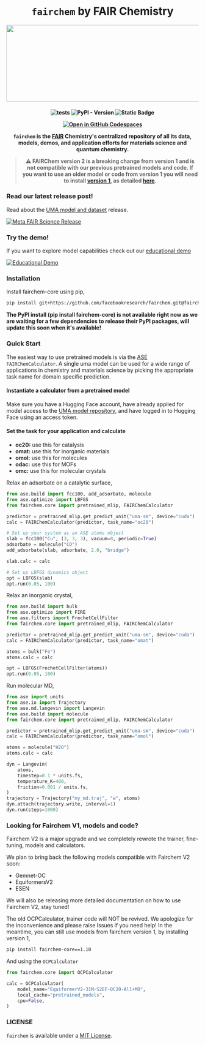 <h1 align="center"> <code>fairchem</code> by FAIR Chemistry </h1>

<p align="center">
  <img width="559" height="200" src="https://github.com/FAIR-Chem/fairchem/assets/45150244/5872c21c-8f39-41af-b703-af9817f0affe"?
</p>


<h4 align="center">

![tests](https://github.com/FAIR-Chem/fairchem/actions/workflows/test.yml/badge.svg?branch=main)
![PyPI - Version](https://img.shields.io/pypi/v/fairchem-core)
![Static Badge](https://img.shields.io/badge/python-3.10%2B-blue)

[![Open in GitHub Codespaces](https://github.com/codespaces/badge.svg)](https://github.com/codespaces/new/FAIR-Chem/fairchem?quickstart=1)

`fairchem` is the [FAIR](https://ai.meta.com/research/) Chemistry's centralized repository of all its data, models,
demos, and application efforts for materials science and quantum chemistry.

> :warning: **FAIRChem version 2 is a breaking change from version 1 and is not compatible with our previous pretrained models and code.**
> If you want to use an older model or code from version 1 you will need to install [version 1](https://pypi.org/project/fairchem-core/1.10.0/),
> as detailed [here](#looking-for-fairchem-v1-models-and-code).

### Read our latest release post!
Read about the [UMA model and dataset](https://ai.meta.com/blog/meta-fair-science-new-open-source-releases/) release.

[![Meta FAIR Science Release](https://github.com/user-attachments/assets/acddd09b-ed6f-4d05-9a4b-9ba5e2301150)](https://ai.meta.com/blog/meta-fair-science-new-open-source-releases/?ref=shareable)

### Try the demo!
If you want to explore model capabilities check out our
[educational demo](https://facebook-fairchem-uma-demo.hf.space/)

[![Educational Demo](https://github.com/user-attachments/assets/7005d1bb-4459-403d-b299-d41fdd8c48ec)](https://facebook-fairchem-uma-demo.hf.space/)


### Installation
Install fairchem-core using pip,
```bash
pip install git+https://github.com/facebookresearch/fairchem.git@fairchem_core-2.0.0#subdirectory=packages/fairchem-core
```
**The PyPI install (pip install fairchem-core) is not available right now as we are waiting for a few dependencies to release their PyPI packages, will update this soon when it's available!**

### Quick Start
The easiest way to use pretrained models is via the [ASE](https://wiki.fysik.dtu.dk/ase/) `FAIRChemCalculator`.
A single uma model can be used for a wide range of applications in chemistry and materials science by picking the
appropriate task name for domain specific prediction.

#### Instantiate a calculator from a pretrained model
Make sure you have a Hugging Face account, have already applied for model access to the
[UMA model repository](https://huggingface.co/facebook/UMA), and have logged in to Hugging Face using an access token.

#### Set the task for your application and calculate

- **oc20:** use this for catalysis
- **omat:** use this for inorganic materials
- **omol:** use this for molecules
- **odac:** use this for MOFs
- **omc:** use this for molecular crystals

Relax an adsorbate on a catalytic surface,
```python
from ase.build import fcc100, add_adsorbate, molecule
from ase.optimize import LBFGS
from fairchem.core import pretrained_mlip, FAIRChemCalculator

predictor = pretrained_mlip.get_predict_unit("uma-sm", device="cuda")
calc = FAIRChemCalculator(predictor, task_name="oc20")

# Set up your system as an ASE atoms object
slab = fcc100("Cu", (3, 3, 3), vacuum=8, periodic=True)
adsorbate = molecule("CO")
add_adsorbate(slab, adsorbate, 2.0, "bridge")

slab.calc = calc

# Set up LBFGS dynamics object
opt = LBFGS(slab)
opt.run(0.05, 100)
```

Relax an inorganic crystal,
```python
from ase.build import bulk
from ase.optimize import FIRE
from ase.filters import FrechetCellFilter
from fairchem.core import pretrained_mlip, FAIRChemCalculator

predictor = pretrained_mlip.get_predict_unit("uma-sm", device="cuda")
calc = FAIRChemCalculator(predictor, task_name="omat")

atoms = bulk("Fe")
atoms.calc = calc

opt = LBFGS(FrechetCellFilter(atoms))
opt.run(0.05, 100)
```

Run molecular MD,
```python
from ase import units
from ase.io import Trajectory
from ase.md.langevin import Langevin
from ase.build import molecule
from fairchem.core import pretrained_mlip, FAIRChemCalculator

predictor = pretrained_mlip.get_predict_unit("uma-sm", device="cuda")
calc = FAIRChemCalculator(predictor, task_name="omol")

atoms = molecule("H2O")
atoms.calc = calc

dyn = Langevin(
    atoms,
    timestep=0.1 * units.fs,
    temperature_K=400,
    friction=0.001 / units.fs,
)
trajectory = Trajectory("my_md.traj", "w", atoms)
dyn.attach(trajectory.write, interval=1)
dyn.run(steps=1000)
```


### Looking for Fairchem V1, models and code?
Fairchem V2 is a major upgrade and we completely rewrote the trainer, fine-tuning, models and calculators.

We plan to bring back the following models compatible with Fairchem V2 soon:
* Gemnet-OC
* EquiformersV2
* ESEN

We will also be releasing more detailed documentation on how to use Fairchem V2, stay tuned!

The old OCPCalculator, trainer code will NOT be revived. We apologize for the inconvenience and please raise Issues if you need help!
In the meantime, you can still use models from fairchem version 1, by installing version 1,

```bash
pip install fairchem-core==1.10
```

And using the `OCPCalculator`
```python
from fairchem.core import OCPCalculator

calc = OCPCalculator(
    model_name="EquiformerV2-31M-S2EF-OC20-All+MD",
    local_cache="pretrained_models",
    cpu=False,
)
```

### LICENSE
`fairchem` is available under a [MIT License](LICENSE.md).
